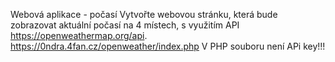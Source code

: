Webová aplikace - počasí
Vytvořte webovou stránku, která bude zobrazovat aktuální počasí na 4 místech, s využitím API https://openweathermap.org/api.
 https://0ndra.4fan.cz/openweather/index.php
V PHP souboru není APi key!!!

